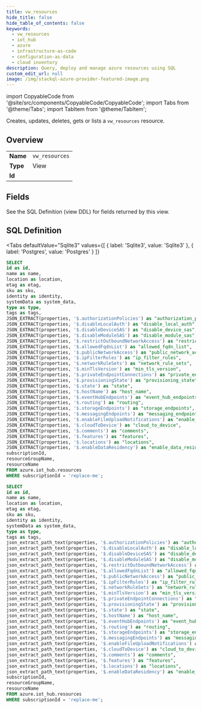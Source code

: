 ```yaml
--- 
title: vw_resources
hide_title: false
hide_table_of_contents: false
keywords:
  - vw_resources
  - iot_hub
  - azure
  - infrastructure-as-code
  - configuration-as-data
  - cloud inventory
description: Query, deploy and manage azure resources using SQL
custom_edit_url: null
image: /img/stackql-azure-provider-featured-image.png
---
```


import CopyableCode from '@site/src/components/CopyableCode/CopyableCode';
import Tabs from '@theme/Tabs';
import TabItem from '@theme/TabItem';

Creates, updates, deletes, gets or lists a <code>vw_resources</code> resource.

## Overview
<table><tbody>
<tr><td><b>Name</b></td><td><code>vw_resources</code></td></tr>
<tr><td><b>Type</b></td><td>View</td></tr>
<tr><td><b>Id</b></td><td><CopyableCode code="azure.iot_hub.vw_resources" /></td></tr>
</tbody></table>

## Fields

See the SQL Definition (view DDL) for fields returned by this view.

## SQL Definition

<Tabs
defaultValue="Sqlite3"
values={[
{ label: 'Sqlite3', value: 'Sqlite3' },
{ label: 'Postgres', value: 'Postgres' }
]}
>
<TabItem value="Sqlite3">

```sql
SELECT
id as id,
name as name,
location as location,
etag as etag,
sku as sku,
identity as identity,
systemData as system_data,
type as type,
tags as tags,
JSON_EXTRACT(properties, '$.authorizationPolicies') as "authorization_policies",
JSON_EXTRACT(properties, '$.disableLocalAuth') as "disable_local_auth",
JSON_EXTRACT(properties, '$.disableDeviceSAS') as "disable_device_sas",
JSON_EXTRACT(properties, '$.disableModuleSAS') as "disable_module_sas",
JSON_EXTRACT(properties, '$.restrictOutboundNetworkAccess') as "restrict_outbound_network_access",
JSON_EXTRACT(properties, '$.allowedFqdnList') as "allowed_fqdn_list",
JSON_EXTRACT(properties, '$.publicNetworkAccess') as "public_network_access",
JSON_EXTRACT(properties, '$.ipFilterRules') as "ip_filter_rules",
JSON_EXTRACT(properties, '$.networkRuleSets') as "network_rule_sets",
JSON_EXTRACT(properties, '$.minTlsVersion') as "min_tls_version",
JSON_EXTRACT(properties, '$.privateEndpointConnections') as "private_endpoint_connections",
JSON_EXTRACT(properties, '$.provisioningState') as "provisioning_state",
JSON_EXTRACT(properties, '$.state') as "state",
JSON_EXTRACT(properties, '$.hostName') as "host_name",
JSON_EXTRACT(properties, '$.eventHubEndpoints') as "event_hub_endpoints",
JSON_EXTRACT(properties, '$.routing') as "routing",
JSON_EXTRACT(properties, '$.storageEndpoints') as "storage_endpoints",
JSON_EXTRACT(properties, '$.messagingEndpoints') as "messaging_endpoints",
JSON_EXTRACT(properties, '$.enableFileUploadNotifications') as "enable_file_upload_notifications",
JSON_EXTRACT(properties, '$.cloudToDevice') as "cloud_to_device",
JSON_EXTRACT(properties, '$.comments') as "comments",
JSON_EXTRACT(properties, '$.features') as "features",
JSON_EXTRACT(properties, '$.locations') as "locations",
JSON_EXTRACT(properties, '$.enableDataResidency') as "enable_data_residency",
subscriptionId,
resourceGroupName,
resourceName
FROM azure.iot_hub.resources
WHERE subscriptionId = 'replace-me';
```

</TabItem>
<TabItem value="Postgres">

```sql
SELECT
id as id,
name as name,
location as location,
etag as etag,
sku as sku,
identity as identity,
systemData as system_data,
type as type,
tags as tags,
json_extract_path_text(properties, '$.authorizationPolicies') as "authorization_policies",
json_extract_path_text(properties, '$.disableLocalAuth') as "disable_local_auth",
json_extract_path_text(properties, '$.disableDeviceSAS') as "disable_device_sas",
json_extract_path_text(properties, '$.disableModuleSAS') as "disable_module_sas",
json_extract_path_text(properties, '$.restrictOutboundNetworkAccess') as "restrict_outbound_network_access",
json_extract_path_text(properties, '$.allowedFqdnList') as "allowed_fqdn_list",
json_extract_path_text(properties, '$.publicNetworkAccess') as "public_network_access",
json_extract_path_text(properties, '$.ipFilterRules') as "ip_filter_rules",
json_extract_path_text(properties, '$.networkRuleSets') as "network_rule_sets",
json_extract_path_text(properties, '$.minTlsVersion') as "min_tls_version",
json_extract_path_text(properties, '$.privateEndpointConnections') as "private_endpoint_connections",
json_extract_path_text(properties, '$.provisioningState') as "provisioning_state",
json_extract_path_text(properties, '$.state') as "state",
json_extract_path_text(properties, '$.hostName') as "host_name",
json_extract_path_text(properties, '$.eventHubEndpoints') as "event_hub_endpoints",
json_extract_path_text(properties, '$.routing') as "routing",
json_extract_path_text(properties, '$.storageEndpoints') as "storage_endpoints",
json_extract_path_text(properties, '$.messagingEndpoints') as "messaging_endpoints",
json_extract_path_text(properties, '$.enableFileUploadNotifications') as "enable_file_upload_notifications",
json_extract_path_text(properties, '$.cloudToDevice') as "cloud_to_device",
json_extract_path_text(properties, '$.comments') as "comments",
json_extract_path_text(properties, '$.features') as "features",
json_extract_path_text(properties, '$.locations') as "locations",
json_extract_path_text(properties, '$.enableDataResidency') as "enable_data_residency",
subscriptionId,
resourceGroupName,
resourceName
FROM azure.iot_hub.resources
WHERE subscriptionId = 'replace-me';
```

</TabItem>
</Tabs>
